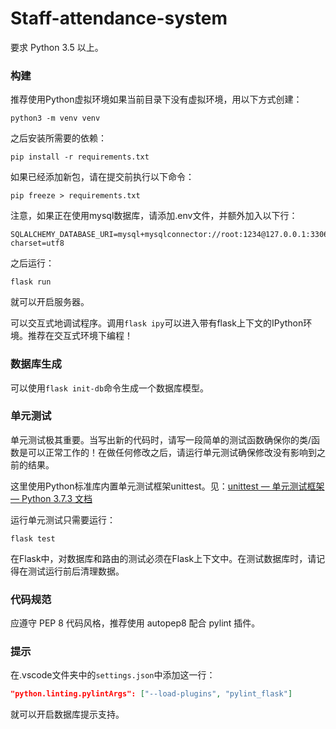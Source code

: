 # Staff-attendance-system

要求 Python 3.5 以上。

### 构建

推荐使用Python虚拟环境如果当前目录下没有虚拟环境，用以下方式创建：
```
python3 -m venv venv
```

之后安装所需要的依赖：
```
pip install -r requirements.txt
```

如果已经添加新包，请在提交前执行以下命令：
```
pip freeze > requirements.txt
```

注意，如果正在使用mysql数据库，请添加.env文件，并额外加入以下行：
```
SQLALCHEMY_DATABASE_URI=mysql+mysqlconnector://root:1234@127.0.0.1:3306/sys_db?charset=utf8
```
之后运行：
```
flask run
```
就可以开启服务器。

可以交互式地调试程序。调用`flask ipy`可以进入带有flask上下文的IPython环境。推荐在交互式环境下编程！

### 数据库生成
可以使用`flask init-db`命令生成一个数据库模型。

### 单元测试
单元测试极其重要。当写出新的代码时，请写一段简单的测试函数确保你的类/函数是可以正常工作的！在做任何修改之后，请运行单元测试确保修改没有影响到之前的结果。

这里使用Python标准库内置单元测试框架unittest。见：[unittest — 单元测试框架 — Python 3.7.3 文档](https://docs.python.org/zh-cn/3/library/unittest.html)

运行单元测试只需要运行：
```
flask test
```

在Flask中，对数据库和路由的测试必须在Flask上下文中。在测试数据库时，请记得在测试运行前后清理数据。

### 代码规范
应遵守 PEP 8 代码风格，推荐使用 autopep8 配合 pylint 插件。


### 提示
在.vscode文件夹中的`settings.json`中添加这一行：
```json
"python.linting.pylintArgs": ["--load-plugins", "pylint_flask"]
```
就可以开启数据库提示支持。
